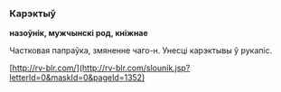 ### Карэктыў
**назоўнік, мужчынскі род, кніжнае**

Частковая папраўка, змяненне чаго-н. Унесці карэктывы ў рукапіс.

<a rel="author">[http://rv-blr.com/](http://rv-blr.com/slounik.jsp?letterId=0&maskId=0&pageId=1352)</a>
